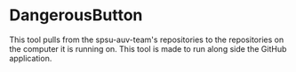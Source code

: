 DangerousButton
===============

This tool pulls from the spsu-auv-team's repositories to the 
repositories on the computer it is running on. This tool is made to run 
along side the GitHub application.
